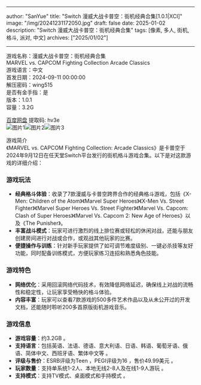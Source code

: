 
---
author: "SanYue"
title: "Switch 漫威大战卡普空：街机经典合集[1.0.1|XCI]"
image: "/img/20241231172050.jpg"
draft: false
date: 2025-01-02
description: "Switch 漫威大战卡普空：街机经典合集"
tags: [像素, 多人, 街机, 格斗, 派对, 中文]
archives: ["2025/01/02"]

---

游戏名称：漫威大战卡普空：街机经典合集   
MARVEL vs. CAPCOM Fighting Collection Arcade Classics    
游戏语言：中文  
首发日期：2024-09-11 00:00:00  
解压密码：wing515  
是否有金手指：是  
版本：1.0.1   
容量：3.2G

[百度网盘](https://pan.baidu.com/s/1x2Eem-Z2H6cQ-R3ORaOIwA) 提取码: hv3e  
![图片1](/img/13ca00.jpg)![图片2](/img/1abca1.jpg)![图片3](/img/ec1381.jpg)  

游戏简介  
《MARVEL vs. CAPCOM Fighting Collection: Arcade Classics》是卡普空于2024年9月12日在任天堂Switch平台发行的街机格斗游戏合集。以下是对这款游戏的详细介绍：

### 游戏玩法
- **经典格斗体验**：收录了7款漫威与卡普空跨界合作的经典格斗游戏，包括《X-Men: Children of the Atom》《Marvel Super Heroes》《X-Men Vs. Street Fighter》《Marvel Super Heroes Vs. Street Fighter》《Marvel Vs. Capcom: Clash of Super Heroes》《Marvel Vs. Capcom 2: New Age of Heroes》以及《The Punisher》。
- **丰富战斗模式**：玩家可进行激烈的线上排位赛或轻松的休闲对战，还能与朋友创建房间进行对战或合作，或观战其他玩家的比赛。
- **便捷操作与训练**：针对新手玩家提供了如可调节难度级别、一键必杀技等友好功能，同时配备训练模式，方便玩家练习连招和熟悉角色技能。

### 游戏特色
- **网络优化**：采用回滚网络代码技术，有效降低网络延迟，确保线上对战的流畅性和稳定性，让玩家享受畅快的格斗体验。
- **内容丰富**：玩家可以查看7款游戏的500多件艺术作品以及从未公开过的开发文档，还能随时聆听200多首原版街机游戏音乐。

### 游戏信息
- **游戏容量**：约3.2GB 。
- **支持语言**：包括英语、法语、德语、意大利语、日语、韩语、葡萄牙语、俄语、简体中文、西班牙语、繁体中文等 。
- **评级与售价**：ESRB评级为Teen ，PEGI评级为16 ，售价49.99美元 。
- **玩家数量**：支持单系统1-2人、本地无线2-8人及在线1-9人游玩 。
- **支持模式**：支持TV模式、桌面模式和手持模式 。
